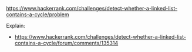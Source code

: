 https://www.hackerrank.com/challenges/detect-whether-a-linked-list-contains-a-cycle/problem

Explain:

- https://www.hackerrank.com/challenges/detect-whether-a-linked-list-contains-a-cycle/forum/comments/135314
